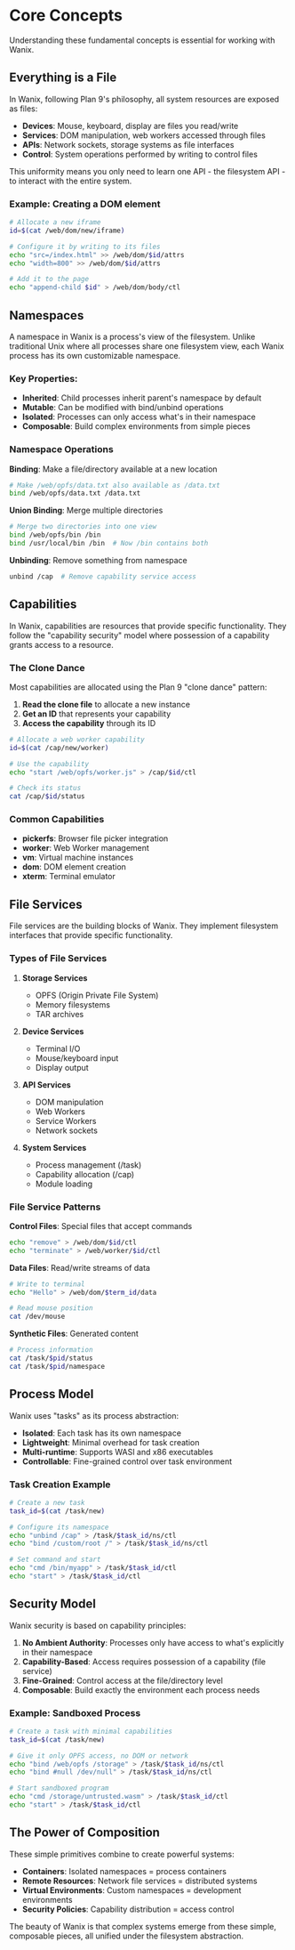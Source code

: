 # Core Concepts

Understanding these fundamental concepts is essential for working with Wanix.

## Everything is a File

In Wanix, following Plan 9's philosophy, all system resources are exposed as files:

- **Devices**: Mouse, keyboard, display are files you read/write
- **Services**: DOM manipulation, web workers accessed through files
- **APIs**: Network sockets, storage systems as file interfaces
- **Control**: System operations performed by writing to control files

This uniformity means you only need to learn one API - the filesystem API - to interact with the entire system.

### Example: Creating a DOM element
```bash
# Allocate a new iframe
id=$(cat /web/dom/new/iframe)

# Configure it by writing to its files
echo "src=/index.html" >> /web/dom/$id/attrs
echo "width=800" >> /web/dom/$id/attrs

# Add it to the page
echo "append-child $id" > /web/dom/body/ctl
```

## Namespaces

A namespace in Wanix is a process's view of the filesystem. Unlike traditional Unix where all processes share one filesystem view, each Wanix process has its own customizable namespace.

### Key Properties:
- **Inherited**: Child processes inherit parent's namespace by default
- **Mutable**: Can be modified with bind/unbind operations
- **Isolated**: Processes can only access what's in their namespace
- **Composable**: Build complex environments from simple pieces

### Namespace Operations

**Binding**: Make a file/directory available at a new location
```bash
# Make /web/opfs/data.txt also available as /data.txt
bind /web/opfs/data.txt /data.txt
```

**Union Binding**: Merge multiple directories
```bash
# Merge two directories into one view
bind /web/opfs/bin /bin
bind /usr/local/bin /bin  # Now /bin contains both
```

**Unbinding**: Remove something from namespace
```bash
unbind /cap  # Remove capability service access
```

## Capabilities

In Wanix, capabilities are resources that provide specific functionality. They follow the "capability security" model where possession of a capability grants access to a resource.

### The Clone Dance

Most capabilities are allocated using the Plan 9 "clone dance" pattern:

1. **Read the clone file** to allocate a new instance
2. **Get an ID** that represents your capability
3. **Access the capability** through its ID

```bash
# Allocate a web worker capability
id=$(cat /cap/new/worker)

# Use the capability
echo "start /web/opfs/worker.js" > /cap/$id/ctl

# Check its status
cat /cap/$id/status
```

### Common Capabilities

- **pickerfs**: Browser file picker integration
- **worker**: Web Worker management
- **vm**: Virtual machine instances
- **dom**: DOM element creation
- **xterm**: Terminal emulator

## File Services

File services are the building blocks of Wanix. They implement filesystem interfaces that provide specific functionality.

### Types of File Services

1. **Storage Services**
   - OPFS (Origin Private File System)
   - Memory filesystems
   - TAR archives

2. **Device Services**
   - Terminal I/O
   - Mouse/keyboard input
   - Display output

3. **API Services**
   - DOM manipulation
   - Web Workers
   - Service Workers
   - Network sockets

4. **System Services**
   - Process management (/task)
   - Capability allocation (/cap)
   - Module loading

### File Service Patterns

**Control Files**: Special files that accept commands
```bash
echo "remove" > /web/dom/$id/ctl
echo "terminate" > /web/worker/$id/ctl
```

**Data Files**: Read/write streams of data
```bash
# Write to terminal
echo "Hello" > /web/dom/$term_id/data

# Read mouse position
cat /dev/mouse
```

**Synthetic Files**: Generated content
```bash
# Process information
cat /task/$pid/status
cat /task/$pid/namespace
```

## Process Model

Wanix uses "tasks" as its process abstraction:

- **Isolated**: Each task has its own namespace
- **Lightweight**: Minimal overhead for task creation
- **Multi-runtime**: Supports WASI and x86 executables
- **Controllable**: Fine-grained control over task environment

### Task Creation Example
```bash
# Create a new task
task_id=$(cat /task/new)

# Configure its namespace
echo "unbind /cap" > /task/$task_id/ns/ctl
echo "bind /custom/root /" > /task/$task_id/ns/ctl

# Set command and start
echo "cmd /bin/myapp" > /task/$task_id/ctl
echo "start" > /task/$task_id/ctl
```

## Security Model

Wanix security is based on capability principles:

1. **No Ambient Authority**: Processes only have access to what's explicitly in their namespace
2. **Capability-Based**: Access requires possession of a capability (file service)
3. **Fine-Grained**: Control access at the file/directory level
4. **Composable**: Build exactly the environment each process needs

### Example: Sandboxed Process
```bash
# Create a task with minimal capabilities
task_id=$(cat /task/new)

# Give it only OPFS access, no DOM or network
echo "bind /web/opfs /storage" > /task/$task_id/ns/ctl
echo "bind #null /dev/null" > /task/$task_id/ns/ctl

# Start sandboxed program
echo "cmd /storage/untrusted.wasm" > /task/$task_id/ctl
echo "start" > /task/$task_id/ctl
```

## The Power of Composition

These simple primitives combine to create powerful systems:

- **Containers**: Isolated namespaces = process containers
- **Remote Resources**: Network file services = distributed systems
- **Virtual Environments**: Custom namespaces = development environments
- **Security Policies**: Capability distribution = access control

The beauty of Wanix is that complex systems emerge from these simple, composable pieces, all unified under the filesystem abstraction.
